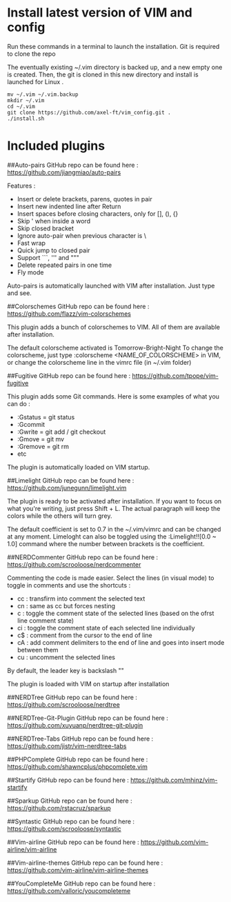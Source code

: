 # Install latest version of VIM and config
Run these commands in a terminal to launch the installation.
Git is required to clone the repo

The eventually existing ~/.vim directory is backed up, and a new empty one is created.
Then, the git is cloned in this new directory and install is launched for Linux
.
```text/x-sh
mv ~/.vim ~/.vim.backup
mkdir ~/.vim
cd ~/.vim
git clone https://github.com/axel-ft/vim_config.git .
./install.sh
```

# Included plugins
##Auto-pairs
GitHub repo can be found here : https://github.com/jiangmiao/auto-pairs

Features : 
- Insert or delete brackets, parens, quotes in pair
- Insert new indented line after Return
- Insert spaces before closing characters, only for [], (), {}
- Skip ' when inside a word
- Skip closed bracket
- Ignore auto-pair when previous character is \
- Fast wrap
- Quick jump to closed pair
- Support ```, ''' and """
- Delete repeated pairs in one time
- Fly mode

Auto-pairs is automatically launched with VIM after installation. 
Just type and see.

##Colorschemes
GitHub repo can be found here : https://github.com/flazz/vim-colorschemes

This plugin adds a bunch of colorschemes to VIM. All of them are available after installation.

The default colorscheme activated is Tomorrow-Bright-Night
To change the colorscheme, just type :colorscheme <NAME_OF_COLORSCHEME> in VIM, or change the colorscheme line in the vimrc file (in ~/.vim folder)

##Fugitive
GitHub repo can be found here : https://github.com/tpope/vim-fugitive

This plugin adds some Git commands. Here is some examples of what you can do :
- :Gstatus = git status
- :Gcommit
- :Gwrite = git add / git checkout
- :Gmove = git mv
- :Gremove = git rm
- etc

The plugin is automatically loaded on VIM startup.

##Limelight
GitHub repo can be found here : https://github.com/junegunn/limelight.vim

The plugin is ready to be activated after installation.
If you want to focus on what you're writing, just press Shift + L. The actual paragraph will keep the colors while the others will turn grey.

The default coefficient is set to 0.7 in the ~/.vim/vimrc and can be changed at any moment.
Limeloght can also be toggled using the :Limelight!![0.0 ~ 1.0] command where the number between brackets is the coefficient.

##NERDCommenter
GitHub repo can be found here : https://github.com/scrooloose/nerdcommenter

Commenting the code is made easier. Select the lines (in visual mode) to toggle in comments and use the shortcuts : 
- <leader>cc : transfirm into comment the selected text
- <leader>cn : same as cc but forces nesting
- <leader>c<space> : toggle the comment state of the selected lines (based on the ofrst line comment state)
- <leader>ci : toggle the comment state of each selected line individually
- <leader>c$ : comment from the cursor to the end of line
- <leader>cA : add comment delimiters to the end of line and goes into insert mode between them
- <leader>cu : uncomment the selected lines

By default, the leader key is backslash "\"

The plugin is loaded with VIM on startup after installation

##NERDTree
GitHub repo can be found here : https://github.com/scrooloose/nerdtree

##NERDTree-Git-Plugin
GitHub repo can be found here : https://github.com/xuyuanp/nerdtree-git-plugin

##NERDTree-Tabs
GitHub repo can be found here : https://github.com/jistr/vim-nerdtree-tabs

##PHPComplete
GitHub repo can be found here : https://github.com/shawncplus/phpcomplete.vim

##Startify
GitHub repo can be found here : https://github.com/mhinz/vim-startify

##Sparkup
GitHub repo can be found here : https://github.com/rstacruz/sparkup

##Syntastic
GitHub repo can be found here : https://github.com/scrooloose/syntastic

##Vim-airline
GitHub repo can be found here : https://github.com/vim-airline/vim-airline

##Vim-airline-themes
GitHub repo can be found here : https://github.com/vim-airline/vim-airline-themes

##YouCompleteMe
GitHub repo can be found here : https://github.com/valloric/youcompleteme

